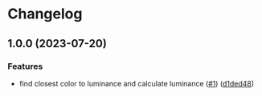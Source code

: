 # Changelog

## 1.0.0 (2023-07-20)


### Features

* find closest color to luminance and calculate luminance ([#1](https://github.com/logos-innovation-lab/luminance/issues/1)) ([d1ded48](https://github.com/logos-innovation-lab/luminance/commit/d1ded48119e97ede1b4cdf39d91f0ef98eb9c125))
